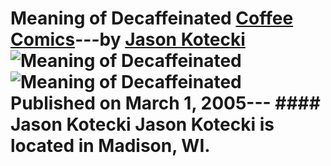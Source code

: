 # Meaning of Decaffeinated [Coffee Comics](https://ineedcoffee.com/section/coffee-comics/)---by [Jason Kotecki](https://ineedcoffee.com/by/jason-kotecki/)![Meaning of Decaffeinated](https://ineedcoffee.com/images/posts/meaning-of-decaffeinated/KimJasonCoffee.jpg)![Meaning of Decaffeinated](https://ineedcoffee.com/assets/KimJasonCoffee.BwECNH3f_1uEDK3.webp) Published on March 1, 2005--- #### Jason Kotecki Jason Kotecki is located in Madison, WI.